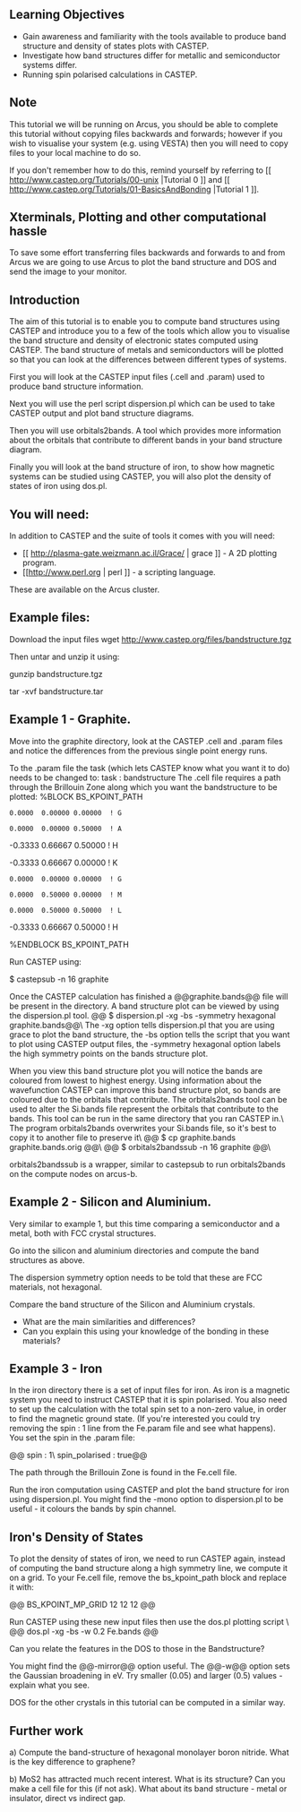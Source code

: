 ## Learning Objectives
* Gain awareness and familiarity with the tools available to produce band structure and density of states plots with CASTEP.
* Investigate how band structures differ for metallic and semiconductor systems differ.
* Running spin polarised calculations in CASTEP.

## Note
This tutorial we will be running on Arcus, you should be able to complete this tutorial without copying files backwards and forwards; however if you wish to visualise your system (e.g. using VESTA) then you will need to copy files to your local machine to do so.

If you don't remember how to do this, remind yourself by referring to [[ http://www.castep.org/Tutorials/00-unix |Tutorial 0 ]] and [[ http://www.castep.org/Tutorials/01-BasicsAndBonding |Tutorial 1 ]].

## Xterminals, Plotting and other computational hassle
To save some effort transferring files backwards and forwards to and from Arcus we are going to use Arcus to plot the band structure and DOS and send the image to your monitor. 


## Introduction
The aim of this tutorial is to enable you to compute band structures using CASTEP and introduce you to a few of the tools which allow you to visualise the band structure and density of electronic states computed using CASTEP.  The band structure of metals and semiconductors will be plotted so that you can look at the differences between different types of systems.

First you will look at the CASTEP input files (.cell and .param) used to produce band structure information. 

Next you will use the perl script dispersion.pl which can be used to take CASTEP output and plot band structure diagrams.

Then you will use orbitals2bands. A tool which provides more information about the orbitals that contribute to different bands in your band structure diagram.

Finally you will look at the band structure of iron, to show how magnetic systems can be studied using CASTEP, you will also plot the density of states of iron using dos.pl.

## You will need:
In addition to CASTEP and the suite of tools it comes with you will need:
* [[ http://plasma-gate.weizmann.ac.il/Grace/ | grace ]] - A 2D plotting program.
* [[http://www.perl.org | perl ]] - a scripting language.

These are available on the Arcus cluster.

## Example files:
Download the input files
wget http://www.castep.org/files/bandstructure.tgz


Then untar and unzip it using:

gunzip bandstructure.tgz 

tar -xvf bandstructure.tar 

## Example 1 - Graphite.
Move into the graphite directory, look at the CASTEP .cell and .param files and notice the differences from the previous single point energy runs.

To the .param file the task (which lets CASTEP know what you want it to do) needs to be changed to:
task : bandstructure
The .cell file requires a path through the Brillouin Zone along which you want the bandstructure to be plotted:
%BLOCK BS_KPOINT_PATH

    0.0000  0.00000 0.00000  ! G
    
    0.0000  0.00000 0.50000  ! A
    
   -0.3333  0.66667 0.50000  ! H
   
   -0.3333  0.66667 0.00000  ! K
   
    0.0000  0.00000 0.00000  ! G
    
    0.0000  0.50000 0.00000  ! M
    
    0.0000  0.50000 0.50000  ! L
    
   -0.3333  0.66667 0.50000  ! H
  
%ENDBLOCK BS_KPOINT_PATH 

Run CASTEP using:

$ castepsub -n 16 graphite 

Once the CASTEP calculation has finished a @@graphite.bands@@ file will be present in the directory.  A band structure plot can be viewed by using the dispersion.pl tool.
@@ $ dispersion.pl -xg -bs -symmetry hexagonal graphite.bands@@\\
The -xg option tells dispersion.pl that you are using grace to plot the band structure, the -bs option tells the script that you want to plot using CASTEP output files, the -symmetry hexagonal option labels the high symmetry points on the bands structure plot.

When you view this band structure plot you will notice the bands are coloured from lowest to highest energy. Using information about the wavefunction CASTEP can improve this band structure plot, so bands are coloured due to the orbitals that contribute. The orbitals2bands tool can be used to alter the Si.bands file represent the orbitals that contribute to the bands.  This tool can be run in the same directory that you ran CASTEP in.\\
The program orbitals2bands overwrites your Si.bands file, so it's best to copy it to another file to preserve it\\
@@ $ cp graphite.bands graphite.bands.orig @@\\
@@ $ orbitals2bandssub -n 16 graphite @@\\

orbitals2bandssub is a wrapper, similar to castepsub to run orbitals2bands on the compute nodes on arcus-b.


## Example 2 - Silicon and Aluminium.
Very similar to example 1, but this time comparing a semiconductor and a metal, both with FCC crystal structures.

Go into the silicon and aluminium directories and compute the band structures as above.

The dispersion symmetry option needs to be told that these are FCC materials, not hexagonal.

Compare the band structure of the Silicon and Aluminium crystals.  
* What are the main similarities and differences?
* Can you explain this using your knowledge of the bonding in these materials?

## Example 3 - Iron

In the iron directory there is a set of input files for iron. As iron is a magnetic system you need to instruct CASTEP that it is spin polarised.  You also need to set up the calculation with the total spin set to a non-zero value, in order to find the magnetic ground state. (If you're interested you could try removing the spin : 1 line from the Fe.param file and see what happens).  You set the spin in the .param file:

@@ spin : 1\\
spin_polarised : true@@

The path through the Brillouin Zone is found in the Fe.cell file.

Run the iron computation using CASTEP and plot the band structure for iron using dispersion.pl.  You might find the -mono option to dispersion.pl to be useful - it colours the bands by spin channel.

## Iron's Density of States

To plot the density of states of iron, we need to run CASTEP again, instead of computing the band structure along a high symmetry line, we compute it on a grid.  To your Fe.cell file, remove the bs_kpoint_path block and replace it with:

@@ BS_KPOINT_MP_GRID 12 12 12 @@

Run CASTEP using these new input files then use the dos.pl plotting script \\
@@ dos.pl -xg -bs -w 0.2 Fe.bands @@

Can you relate the features in the DOS to those in the Bandstructure?

You might find the @@-mirror@@ option useful. The @@-w@@ option sets the Gaussian broadening in eV. Try smaller (0.05) and larger (0.5) values - explain what you see.

DOS for the other crystals in this tutorial can be computed in a similar way.


## Further work

a) Compute the band-structure of hexagonal monolayer boron nitride. What is the key difference to graphene?

b) MoS2 has attracted much recent interest. What is its structure? Can you make a cell file for this (if not ask). What about its band structure - metal or insulator, direct vs indirect gap.


